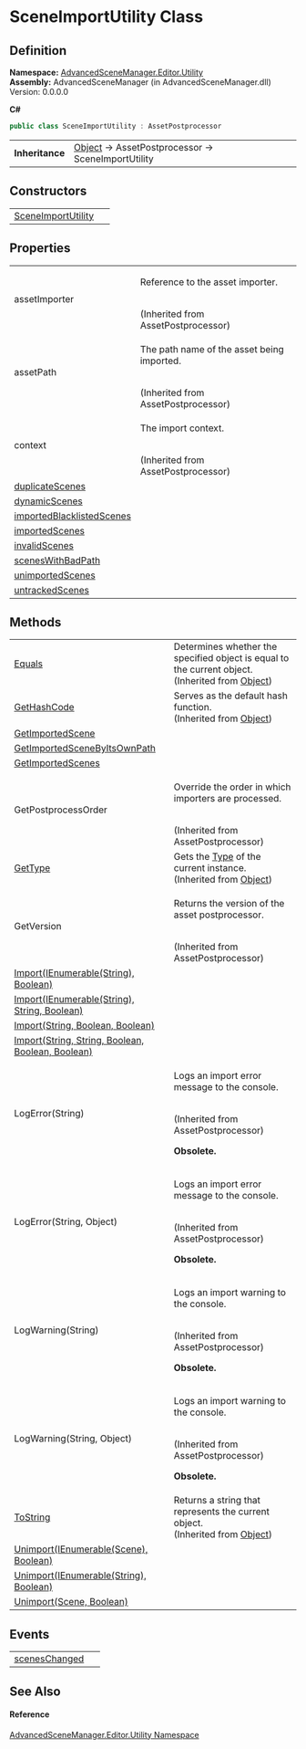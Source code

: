 # SceneImportUtility Class




## Definition
**Namespace:** <a href="N_AdvancedSceneManager_Editor_Utility.md">AdvancedSceneManager.Editor.Utility</a>  
**Assembly:** AdvancedSceneManager (in AdvancedSceneManager.dll) Version: 0.0.0.0

**C#**
``` C#
public class SceneImportUtility : AssetPostprocessor
```

<table><tr><td><strong>Inheritance</strong></td><td><a href="https://learn.microsoft.com/dotnet/api/system.object" target="_blank" rel="noopener noreferrer">Object</a>  →  AssetPostprocessor  →  SceneImportUtility</td></tr>
</table>



## Constructors
<table>
<tr>
<td><a href="M_AdvancedSceneManager_Editor_Utility_SceneImportUtility__ctor.md">SceneImportUtility</a></td>
<td> </td></tr>
</table>

## Properties
<table>
<tr>
<td>assetImporter</td>
<td><p>Reference to the asset importer.</p><br />(Inherited from AssetPostprocessor)</td></tr>
<tr>
<td>assetPath</td>
<td><p>The path name of the asset being imported.</p><br />(Inherited from AssetPostprocessor)</td></tr>
<tr>
<td>context</td>
<td><p>The import context.</p><br />(Inherited from AssetPostprocessor)</td></tr>
<tr>
<td><a href="P_AdvancedSceneManager_Editor_Utility_SceneImportUtility_duplicateScenes.md">duplicateScenes</a></td>
<td> </td></tr>
<tr>
<td><a href="P_AdvancedSceneManager_Editor_Utility_SceneImportUtility_dynamicScenes.md">dynamicScenes</a></td>
<td> </td></tr>
<tr>
<td><a href="P_AdvancedSceneManager_Editor_Utility_SceneImportUtility_importedBlacklistedScenes.md">importedBlacklistedScenes</a></td>
<td> </td></tr>
<tr>
<td><a href="P_AdvancedSceneManager_Editor_Utility_SceneImportUtility_importedScenes.md">importedScenes</a></td>
<td> </td></tr>
<tr>
<td><a href="P_AdvancedSceneManager_Editor_Utility_SceneImportUtility_invalidScenes.md">invalidScenes</a></td>
<td> </td></tr>
<tr>
<td><a href="P_AdvancedSceneManager_Editor_Utility_SceneImportUtility_scenesWithBadPath.md">scenesWithBadPath</a></td>
<td> </td></tr>
<tr>
<td><a href="P_AdvancedSceneManager_Editor_Utility_SceneImportUtility_unimportedScenes.md">unimportedScenes</a></td>
<td> </td></tr>
<tr>
<td><a href="P_AdvancedSceneManager_Editor_Utility_SceneImportUtility_untrackedScenes.md">untrackedScenes</a></td>
<td> </td></tr>
</table>

## Methods
<table>
<tr>
<td><a href="https://learn.microsoft.com/dotnet/api/system.object.equals#system-object-equals(system-object)" target="_blank" rel="noopener noreferrer">Equals</a></td>
<td>Determines whether the specified object is equal to the current object.<br />(Inherited from <a href="https://learn.microsoft.com/dotnet/api/system.object" target="_blank" rel="noopener noreferrer">Object</a>)</td></tr>
<tr>
<td><a href="https://learn.microsoft.com/dotnet/api/system.object.gethashcode" target="_blank" rel="noopener noreferrer">GetHashCode</a></td>
<td>Serves as the default hash function.<br />(Inherited from <a href="https://learn.microsoft.com/dotnet/api/system.object" target="_blank" rel="noopener noreferrer">Object</a>)</td></tr>
<tr>
<td><a href="M_AdvancedSceneManager_Editor_Utility_SceneImportUtility_GetImportedScene.md">GetImportedScene</a></td>
<td> </td></tr>
<tr>
<td><a href="M_AdvancedSceneManager_Editor_Utility_SceneImportUtility_GetImportedSceneByItsOwnPath.md">GetImportedSceneByItsOwnPath</a></td>
<td> </td></tr>
<tr>
<td><a href="M_AdvancedSceneManager_Editor_Utility_SceneImportUtility_GetImportedScenes.md">GetImportedScenes</a></td>
<td> </td></tr>
<tr>
<td>GetPostprocessOrder</td>
<td><p>Override the order in which importers are processed.</p><br />(Inherited from AssetPostprocessor)</td></tr>
<tr>
<td><a href="https://learn.microsoft.com/dotnet/api/system.object.gettype" target="_blank" rel="noopener noreferrer">GetType</a></td>
<td>Gets the <a href="https://learn.microsoft.com/dotnet/api/system.type" target="_blank" rel="noopener noreferrer">Type</a> of the current instance.<br />(Inherited from <a href="https://learn.microsoft.com/dotnet/api/system.object" target="_blank" rel="noopener noreferrer">Object</a>)</td></tr>
<tr>
<td>GetVersion</td>
<td><p>Returns the version of the asset postprocessor.</p><br />(Inherited from AssetPostprocessor)</td></tr>
<tr>
<td><a href="M_AdvancedSceneManager_Editor_Utility_SceneImportUtility_Import.md">Import(IEnumerable(String), Boolean)</a></td>
<td> </td></tr>
<tr>
<td><a href="M_AdvancedSceneManager_Editor_Utility_SceneImportUtility_Import_1.md">Import(IEnumerable(String), String, Boolean)</a></td>
<td> </td></tr>
<tr>
<td><a href="M_AdvancedSceneManager_Editor_Utility_SceneImportUtility_Import_2.md">Import(String, Boolean, Boolean)</a></td>
<td> </td></tr>
<tr>
<td><a href="M_AdvancedSceneManager_Editor_Utility_SceneImportUtility_Import_3.md">Import(String, String, Boolean, Boolean, Boolean)</a></td>
<td> </td></tr>
<tr>
<td>LogError(String)</td>
<td><p>Logs an import error message to the console.</p><br />(Inherited from AssetPostprocessor)<br /><strong>

Obsolete.</strong></td></tr>
<tr>
<td>LogError(String, Object)</td>
<td><p>Logs an import error message to the console.</p><br />(Inherited from AssetPostprocessor)<br /><strong>

Obsolete.</strong></td></tr>
<tr>
<td>LogWarning(String)</td>
<td><p>Logs an import warning to the console.</p><br />(Inherited from AssetPostprocessor)<br /><strong>

Obsolete.</strong></td></tr>
<tr>
<td>LogWarning(String, Object)</td>
<td><p>Logs an import warning to the console.</p><br />(Inherited from AssetPostprocessor)<br /><strong>

Obsolete.</strong></td></tr>
<tr>
<td><a href="https://learn.microsoft.com/dotnet/api/system.object.tostring" target="_blank" rel="noopener noreferrer">ToString</a></td>
<td>Returns a string that represents the current object.<br />(Inherited from <a href="https://learn.microsoft.com/dotnet/api/system.object" target="_blank" rel="noopener noreferrer">Object</a>)</td></tr>
<tr>
<td><a href="M_AdvancedSceneManager_Editor_Utility_SceneImportUtility_Unimport_1.md">Unimport(IEnumerable(Scene), Boolean)</a></td>
<td> </td></tr>
<tr>
<td><a href="M_AdvancedSceneManager_Editor_Utility_SceneImportUtility_Unimport_2.md">Unimport(IEnumerable(String), Boolean)</a></td>
<td> </td></tr>
<tr>
<td><a href="M_AdvancedSceneManager_Editor_Utility_SceneImportUtility_Unimport.md">Unimport(Scene, Boolean)</a></td>
<td> </td></tr>
</table>

## Events
<table>
<tr>
<td><a href="E_AdvancedSceneManager_Editor_Utility_SceneImportUtility_scenesChanged.md">scenesChanged</a></td>
<td> </td></tr>
</table>

## See Also


#### Reference
<a href="N_AdvancedSceneManager_Editor_Utility.md">AdvancedSceneManager.Editor.Utility Namespace</a>  
